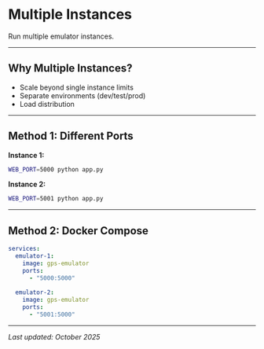 # Multiple Instances

Run multiple emulator instances.

---

## Why Multiple Instances?

- Scale beyond single instance limits
- Separate environments (dev/test/prod)
- Load distribution

---

## Method 1: Different Ports

**Instance 1:**
```bash
WEB_PORT=5000 python app.py
```

**Instance 2:**
```bash
WEB_PORT=5001 python app.py
```

---

## Method 2: Docker Compose

```yaml
services:
  emulator-1:
    image: gps-emulator
    ports:
      - "5000:5000"
  
  emulator-2:
    image: gps-emulator
    ports:
      - "5001:5000"
```

---

*Last updated: October 2025*
